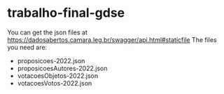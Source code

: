 # trabalho-final-gdse
You can get the json files at https://dadosabertos.camara.leg.br/swagger/api.html#staticfile
The files you need are:
- proposicoes-2022.json
- proposicoesAutores-2022.json
- votacoesObjetos-2022.json
- votacoesVotos-2022.json
